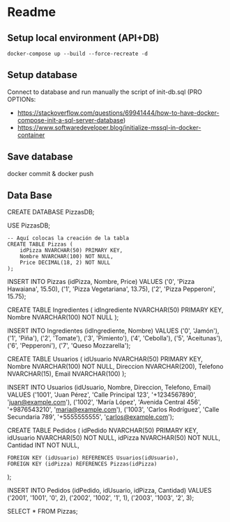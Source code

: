 # Readme

## Setup local environment (API+DB)
`docker-compose up --build --force-recreate -d`

## Setup database
Connect to database and run manually the script of init-db.sql
(PRO OPTIONs:
- https://stackoverflow.com/questions/69941444/how-to-have-docker-compose-init-a-sql-server-database)
- https://www.softwaredeveloper.blog/initialize-mssql-in-docker-container

## Save database
docker commit & docker push

## Data Base

 CREATE DATABASE PizzasDB;

USE PizzasDB;

    -- Aquí colocas la creación de la tabla
    CREATE TABLE Pizzas (
        idPizza NVARCHAR(50) PRIMARY KEY,
        Nombre NVARCHAR(100) NOT NULL,
        Price DECIMAL(18, 2) NOT NULL
    );

INSERT INTO Pizzas (idPizza, Nombre, Price)
VALUES 
('0', 'Pizza Hawaiana', 15.50),
('1', 'Pizza Vegetariana', 13.75),
('2', 'Pizza Pepperoni', 15.75);

CREATE TABLE Ingredientes (
    idIngrediente NVARCHAR(50) PRIMARY KEY,
    Nombre NVARCHAR(100) NOT NULL
);

INSERT INTO Ingredientes (idIngrediente, Nombre)
VALUES 
('0', 'Jamón'),
('1', 'Piña'),
('2', 'Tomate'),
('3', 'Pimiento'),
('4', 'Cebolla'),
('5', 'Aceitunas'),
('6', 'Pepperoni'),
('7', 'Queso Mozzarella');

CREATE TABLE Usuarios (
    idUsuario NVARCHAR(50) PRIMARY KEY,
    Nombre NVARCHAR(100) NOT NULL,
    Direccion NVARCHAR(200),
    Telefono NVARCHAR(15),
    Email NVARCHAR(100)
);

INSERT INTO Usuarios (idUsuario, Nombre, Direccion, Telefono, Email)
VALUES 
('1001', 'Juan Pérez', 'Calle Principal 123', '+1234567890', 'juan@example.com'),
('1002', 'María López', 'Avenida Central 456', '+9876543210', 'maria@example.com'),
('1003', 'Carlos Rodríguez', 'Calle Secundaria 789', '+5555555555', 'carlos@example.com');

CREATE TABLE Pedidos (
    idPedido NVARCHAR(50) PRIMARY KEY,
    idUsuario NVARCHAR(50) NOT NULL,
    idPizza NVARCHAR(50) NOT NULL,
    Cantidad INT NOT NULL,
    
    FOREIGN KEY (idUsuario) REFERENCES Usuarios(idUsuario),
    FOREIGN KEY (idPizza) REFERENCES Pizzas(idPizza)
);

INSERT INTO Pedidos (idPedido, idUsuario, idPizza, Cantidad)
VALUES 
('2001', '1001', '0', 2),
('2002', '1002', '1', 1),
('2003', '1003', '2', 3);

SELECT * FROM Pizzas;
